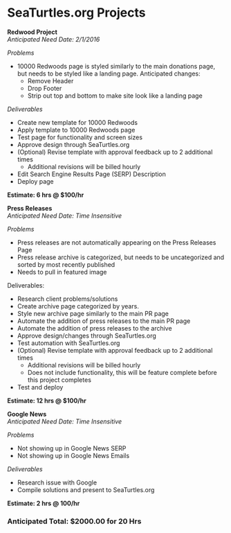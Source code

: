 <h1>SeaTurtles.org Projects</h1>

**Redwood Project** </br>
*Anticipated Need Date: 2/1/2016*

*Problems*
* 10000 Redwoods page is styled similarly to the main donations page, but needs to be styled like a landing page. Anticipated changes:
  * Remove Header
  * Drop Footer
  * Strip out top and bottom to make site look like a landing page

*Deliverables*

* Create new template for 10000 Redwoods
* Apply template to 10000 Redwoods page
* Test page for functionality and screen sizes
* Approve design through SeaTurtles.org
* (Optional) Revise template with approval feedback up to 2 additional times
  * Additional revisions will be billed hourly
* Edit Search Engine Results Page (SERP) Description
* Deploy page

**Estimate: 6 hrs @ $100/hr**


**Press Releases** </br>
*Anticipated Need Date: Time Insensitive*

*Problems*
* Press releases are not automatically appearing on the Press Releases Page
* Press release archive is categorized, but needs to be uncategorized and sorted by most recently published
* Needs to pull in featured image

Deliverables:
* Research client problems/solutions
* Create archive page categorized by years.
* Style new archive page similarly to the main PR page
* Automate the addition of press releases to the main PR page
* Automate the addition of press releases to the archive
* Approve design/changes through SeaTurtles.org
* Test automation with SeaTurtles.org
* (Optional) Revise template with approval feedback up to 2 additional times
  * Additional revisions will be billed hourly
  * Does not include functionality, this will be feature complete before this project completes
* Test and deploy

**Estimate: 12 hrs @ $100/hr**

**Google News** </br>
*Anticipated Need Date: Time Insensitive*

*Problems*
* Not showing up in Google News SERP
* Not showing up in Google News Emails

*Deliverables*
* Research issue with Google
* Compile solutions and present to SeaTurtles.org

**Estimate: 2 hrs @ 100/hr**

<h3>Anticipated Total: $2000.00 for 20 Hrs</h3>
